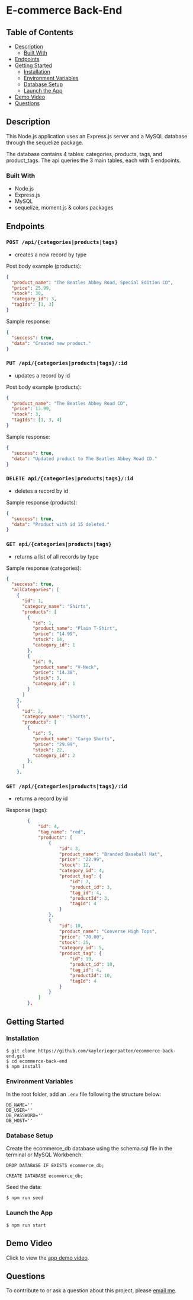 # E-commerce Back-End

## Table of Contents

- [Description](#description)
  - [Built With](#built-with)
- [Endpoints](#endpoints)
- [Getting Started](#getting-started)
  - [Installation](#installation)
  - [Environment Variables](#environment-variables)
  - [Database Setup](#database-setup)
  - [Launch the App](#launch-the-app)
- [Demo Video](#demo-video)
- [Questions](#questions)

## Description

This Node.js application uses an Express.js server and a MySQL database through the sequelize package.

The database contains 4 tables: categories, products, tags, and product_tags. The api queries the 3 main tables, each with 5 endpoints.

### Built With

- Node.js
- Express.js
- MySQL
- sequelize, moment.js & colors packages

## Endpoints

### `POST /api/{categories|products|tags}`

- creates a new record by type

Post body example (products):

```json
{
  "product_name": "The Beatles Abbey Road, Special Edition CD",
  "price": 25.99,
  "stock": 30,
  "category_id": 3,
  "tagIds": [1, 3]
}
```

Sample response:

```json
{
  "success": true,
  "data": "Created new product."
}
```

### `PUT /api/{categories|products|tags}/:id`

- updates a record by id

Post body example (products):

```json
{
  "product_name": "The Beatles Abbey Road CD",
  "price": 13.99,
  "stock": 3,
  "tagIds": [1, 3, 4]
}
```

Sample response:

```json
{
  "success": true,
  "data": "Updated product to The Beatles Abbey Road CD."
}
```

### `DELETE api/{categories|products|tags}/:id`

- deletes a record by id

Sample response (products):

```json
{
  "success": true,
  "data": "Product with id 15 deleted."
}
```

### `GET api/{categories|products|tags}`

- returns a list of all records by type

Sample response (categories):

```json
{
  "success": true,
  "allCategories": [
    {
      "id": 1,
      "category_name": "Shirts",
      "products": [
        {
          "id": 1,
          "product_name": "Plain T-Shirt",
          "price": "14.99",
          "stock": 14,
          "category_id": 1
        },
        {
          "id": 9,
          "product_name": "V-Neck",
          "price": "14.38",
          "stock": 3,
          "category_id": 1
        }
      ]
    },
    {
      "id": 2,
      "category_name": "Shorts",
      "products": [
        {
          "id": 5,
          "product_name": "Cargo Shorts",
          "price": "29.99",
          "stock": 22,
          "category_id": 2
        },
      ]
    },

```

### `GET /api/{categories|products|tags}/:id`

- returns a record by id

Response (tags):

```json
        {
            "id": 4,
            "tag_name": "red",
            "products": [
                {
                    "id": 3,
                    "product_name": "Branded Baseball Hat",
                    "price": "22.99",
                    "stock": 12,
                    "category_id": 4,
                    "product_tag": {
                        "id": 7,
                        "product_id": 3,
                        "tag_id": 4,
                        "productId": 3,
                        "tagId": 4
                    }
                },
                {
                    "id": 10,
                    "product_name": "Converse High Tops",
                    "price": "70.00",
                    "stock": 25,
                    "category_id": 5,
                    "product_tag": {
                        "id": 19,
                        "product_id": 10,
                        "tag_id": 4,
                        "productId": 10,
                        "tagId": 4
                    }
                }
            ]
        },
```

## Getting Started

### Installation

```
$ git clone https://github.com/kayleriegerpatton/ecommerce-back-end.git
$ cd ecommerce-back-end
$ npm install
```

### Environment Variables

In the root folder, add an `.env` file following the structure below:

```
DB_NAME=''
DB_USER=''
DB_PASSWORD=''
DB_HOST=''
```

### Database Setup

Create the ecommerce_db database using the schema.sql file in the terminal or MySQL Workbench:

```
DROP DATABASE IF EXISTS ecommerce_db;

CREATE DATABASE ecommerce_db;
```

Seed the data:

```
$ npm run seed
```

### Launch the App

```
$ npm run start
```

## Demo Video

Click to view the [app demo video](https://drive.google.com/file/d/1nWv3Wiw_D05BYnBzIVsSerawrPDjACgF/view?usp=sharing).

## Questions

To contribute to or ask a question about this project, please [email me](mailto:kayle.patton22@gmail.com).
